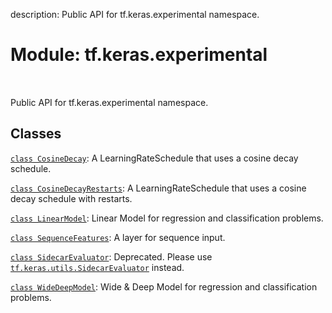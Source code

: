description: Public API for tf.keras.experimental namespace.

<div itemscope itemtype="http://developers.google.com/ReferenceObject">
<meta itemprop="name" content="tf.keras.experimental" />
<meta itemprop="path" content="Stable" />
</div>

# Module: tf.keras.experimental

<!-- Insert buttons and diff -->

<table class="tfo-notebook-buttons tfo-api nocontent" align="left">

</table>



Public API for tf.keras.experimental namespace.



## Classes

[`class CosineDecay`](../../tf/keras/optimizers/schedules/CosineDecay.md): A LearningRateSchedule that uses a cosine decay schedule.

[`class CosineDecayRestarts`](../../tf/keras/optimizers/schedules/CosineDecayRestarts.md): A LearningRateSchedule that uses a cosine decay schedule with restarts.

[`class LinearModel`](../../tf/keras/experimental/LinearModel.md): Linear Model for regression and classification problems.

[`class SequenceFeatures`](../../tf/keras/experimental/SequenceFeatures.md): A layer for sequence input.

[`class SidecarEvaluator`](../../tf/keras/experimental/SidecarEvaluator.md): Deprecated. Please use <a href="../../tf/keras/utils/SidecarEvaluator.md"><code>tf.keras.utils.SidecarEvaluator</code></a> instead.

[`class WideDeepModel`](../../tf/keras/experimental/WideDeepModel.md): Wide & Deep Model for regression and classification problems.

